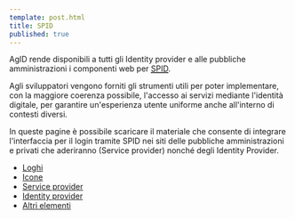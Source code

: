 ```yaml
---
template: post.html
title: SPID
published: true
---
```


AgID rende disponibili a tutti gli Identity provider
e alle pubbliche amministrazioni i componenti web per
[<abbr title="Sistema Pubblico di Identità Digitale">SPID</abbr>](http://www.spid.gov.it).

Agli sviluppatori vengono forniti gli strumenti utili
per poter implementare, con la maggiore coerenza possibile, l'accesso ai servizi
mediante l'identità digitale, per garantire un'esperienza utente uniforme
anche all'interno di contesti diversi.

In queste pagine è possibile scaricare il materiale che consente
di integrare l'interfaccia per il login tramite SPID
nei siti delle pubbliche amministrazioni e privati che aderiranno (Service provider)
nonché degli Identity Provider.

<ul>
  <li><a href="linee-guida/componenti/spid/loghi">Loghi</a>
  <li><a href="linee-guida/componenti/spid/icone">Icone</a>
  <li><a href="linee-guida/componenti/spid/toolkit-service-provider">Service provider</a>
  <li><a href="linee-guida/componenti/spid/toolkit-identity-provider">Identity provider</a>
  <li><a href="linee-guida/componenti/spid/toolkit-altri-elementi">Altri elementi</a>
</ul>
